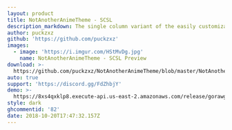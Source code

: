 ```yaml
---
layout: product
title: NotAnotherAnimeTheme - SCSL
description_markdown: The single column variant of the easily customizable Discord theme!
author: puckzxz
github: 'https://github.com/puckzxz'
images:
  - image: 'https://i.imgur.com/HStMvDg.jpg'
    name: NotAnotherAnimeTheme - SCSL Preview
download: >-
  https://github.com/puckzxz/NotAnotherAnimeTheme/blob/master/NotAnotherAnimeThemeSCSL.theme.css
auto: true
support: 'https://discord.gg/FdZhbjY'
demo: >-
  https://8xs4qxklp8.execute-api.us-east-2.amazonaws.com/release/gorawgit?giturl=/puckzxz/NotAnotherAnimeTheme/master/NotAnotherAnimeThemeSCSL.theme.css
style: dark
ghcommentid: '82'
date: 2018-10-20T17:47:32.157Z
---
```


